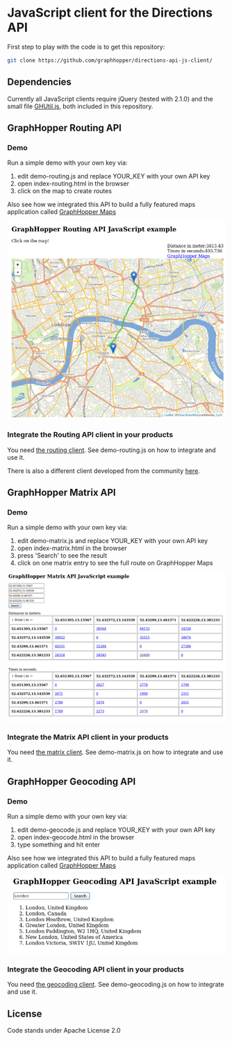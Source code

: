 # JavaScript client for the Directions API

First step to play with the code is to get this repository:

```bash
git clone https://github.com/graphhopper/directions-api-js-client/
```

## Dependencies

Currently all JavaScript clients require jQuery (tested with 2.1.0) and the
small file [GHUtil.js](./js/GHUtil.js), both included in this repository.

## GraphHopper Routing API

### Demo

Run a simple demo with your own key via:

 1. edit demo-routing.js and replace YOUR_KEY with your own API key
 2. open index-routing.html in the browser
 3. click on the map to create routes

Also see how we integrated this API to build a fully featured maps application 
called [GraphHopper Maps](https://graphhopper.com/maps/)

![GraphHopper Routing API screenshot](./img/screenshot-routing.png)

### Integrate the Routing API client in your products                

You need [the routing client](./js/GraphHopper.js). See demo-routing.js on how
to integrate and use it.

There is also a different client developed from the community [here](https://www.npmjs.com/package/lrm-graphhopper).

## GraphHopper Matrix API

### Demo

Run a simple demo with your own key via:

 1. edit demo-matrix.js and replace YOUR_KEY with your own API key
 2. open index-matrix.html in the browser 
 3. press 'Search' to see the result
 4. click on one matrix entry to see the full route on GraphHopper Maps

![GraphHopper Matrix API screenshot](./img/screenshot-matrix.png)

### Integrate the Matrix API client in your products

You need [the matrix client](./js/GraphHopperMatrix.js). See demo-matrix.js on how
to integrate and use it.

## GraphHopper Geocoding API

### Demo

Run a simple demo with your own key via:

 1. edit demo-geocode.js and replace YOUR_KEY with your own API key
 2. open index-geocode.html in the browser
 3. type something and hit enter

Also see how we integrated this API to build a fully featured maps application 
called [GraphHopper Maps](https://graphhopper.com/maps/)

![GraphHopper Geocoding API screenshot](./img/screenshot-geocoding.png)

### Integrate the Geocoding API client in your products                

You need [the geocoding client](./js/GraphHopperGeocoding.js). See demo-geocoding.js on how
to integrate and use it.

## License

Code stands under Apache License 2.0

